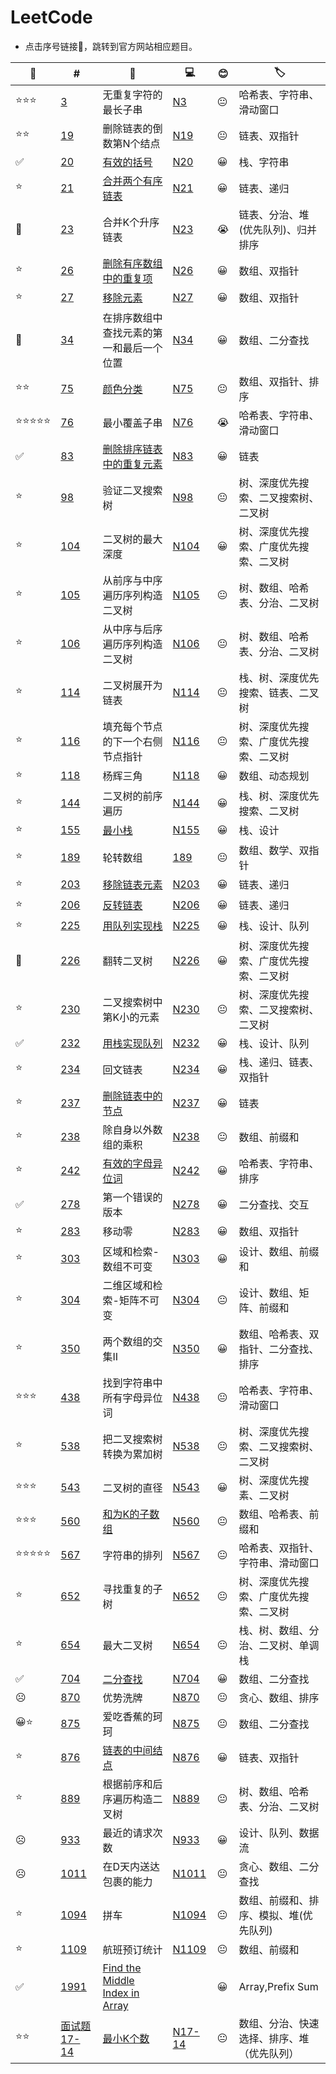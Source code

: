 # LeetCode
* 点击序号链接🔗，跳转到官方网站相应题目。

|🚩|#|📒|💻|😊|🏷️|
|----|----|----|----|----|----|
|⭐⭐⭐|[3](https://leetcode-cn.com/problems/longest-substring-without-repeating-characters/)|无重复字符的最长子串|[N3](/src/N3_LongestSubstringWithoutRepeatingCharacters.java)|😐|哈希表、字符串、滑动窗口|
|⭐⭐|[19](https://leetcode-cn.com/problems/remove-nth-node-from-end-of-list/)|删除链表的倒数第N个结点|[N19](/src/N19_Solution.java)|😐|链表、双指针|
|✅|[20](https://leetcode-cn.com/problems/valid-parentheses/)|[有效的括号](/note/11-20/20.md)|[N20](/src/question_11_20/ValidParentheses.java)|😀|栈、字符串|
|⭐️|[21](https://leetcode-cn.com/problems/merge-two-sorted-lists/)|[合并两个有序链表](/note/21-30/21.md)|[N21](/src/question_21_30/MergeTwoSortedLists.java)|😀|链表、递归|
|🚩️|[23](https://leetcode-cn.com/problems/merge-k-sorted-lists/)|合并K个升序链表|[N23](/src/N23_Solution.java)|😭|链表、分治、堆(优先队列)、归并排序|
|⭐️|[26](https://leetcode-cn.com/problems/remove-duplicates-from-sorted-array/)|[删除有序数组中的重复项](/note/21-30/26.md)|[N26](/src/question_21_30/RemoveDuplicatesFromSortedArray.java)|😀|数组、双指针|
|⭐️|[27](https://leetcode-cn.com/problems/remove-element/)|[移除元素](/note/21-30/27.md)|[N27](/src/question_21_30/RemoveElement.java)|😀|数组、双指针|
|🚩️|[34](https://leetcode-cn.com/problems/find-first-and-last-position-of-element-in-sorted-array/)|在排序数组中查找元素的第一和最后一个位置|[N34](/src/N34_Solution.java)|😀|数组、二分查找|
|⭐⭐|[75](https://leetcode-cn.com/problems/sort-colors/)|[颜色分类](/note/31-80/75.md)|[N75](/src/question_31_80/N75_SortColors.java)|😐|数组、双指针、排序|
|⭐⭐⭐⭐⭐️|[76](https://leetcode-cn.com/problems/minimum-window-substring/)|最小覆盖子串|[N76](/src/N76_MinimumWindowSubstring.java)|😭|哈希表、字符串、滑动窗口|
|✅️|[83](https://leetcode-cn.com/problems/remove-duplicates-from-sorted-list/)|[删除排序链表中的重复元素](/note/81-90/83.md)|[N83](/src/question_81_90/RemoveDuplicatesFromSortedList.java)|😀|链表|
|⭐|[98](https://leetcode-cn.com/problems/validate-binary-search-tree/)|验证二叉搜索树|[N98](/src/N98_Solution.java)|😐|树、深度优先搜索、二叉搜索树、二叉树|
|⭐️|[104](https://leetcode-cn.com/problems/maximum-depth-of-binary-tree/)|二叉树的最大深度|[N104](/src/N104_Solution.java)|😀|树、深度优先搜索、广度优先搜索、二叉树|
|⭐️|[105](https://leetcode-cn.com/problems/construct-binary-tree-from-preorder-and-inorder-traversal/)|从前序与中序遍历序列构造二叉树|[N105](/src/N105_Solution.java)|😐|树、数组、哈希表、分治、二叉树|
|⭐️|[106](https://leetcode-cn.com/problems/construct-binary-tree-from-inorder-and-postorder-traversal/)|从中序与后序遍历序列构造二叉树|[N106](/src/N106_Solution.java)|😐|树、数组、哈希表、分治、二叉树|
|⭐️|[114](https://leetcode-cn.com/problems/flatten-binary-tree-to-linked-list/)|二叉树展开为链表|[N114](/src/N114_Solution.java)|😐|栈、树、深度优先搜索、链表、二叉树|
|⭐|[116](https://leetcode-cn.com/problems/populating-next-right-pointers-in-each-node/)|填充每个节点的下一个右侧节点指针|[N116](/src/N116_Solution.java)|😐|树、深度优先搜索、广度优先搜索、二叉树|
|⭐️|[118](https://leetcode-cn.com/problems/pascals-triangle/)|杨辉三角|[N118](/src/question_1_500/N118_PascalTriangle.java)|😀|数组、动态规划|
|⭐️|[144](https://leetcode-cn.com/problems/binary-tree-preorder-traversal/)|二叉树的前序遍历|[N144](/src/N144_Solution.java)|😀|栈、树、深度优先搜索、二叉树|
|⭐️|[155](https://leetcode-cn.com/problems/min-stack/)|[最小栈](/note/151-160/155.md)|[N155](/src/question_151_160/MinStack.java)|😀|栈、设计|
|⭐️|[189](https://leetcode-cn.com/problems/rotate-array/)|轮转数组|[189](/src/N189_Solution.java)|😐|数组、数学、双指针|
|⭐️|[203](https://leetcode-cn.com/problems/remove-linked-list-elements/)|[移除链表元素](/note/201-210/203.md)|[N203](/src/question_201_210/RemoveLinkedListElements.java)|😀|链表、递归|
|⭐️|[206](https://leetcode-cn.com/problems/reverse-linked-list/)|[反转链表](/note/201-210/206.md)|[N206](/src/question_201_210/ReverseLinkedList.java)|😀|链表、递归|
|⭐️|[225](https://leetcode-cn.com/problems/implement-stack-using-queues/)|[用队列实现栈](/note/221-230/225.md)|[N225](/src/question_221_230/MyStack.java)|😀|栈、设计、队列|
|🚩️|[226](https://leetcode-cn.com/problems/invert-binary-tree/)|翻转二叉树|[N226](/src/N226_Solution.java)|😀|树、深度优先搜索、广度优先搜索、二叉树|
|⭐|[230](https://leetcode-cn.com/problems/kth-smallest-element-in-a-bst/)|二叉搜索树中第K小的元素|[N230](/src/N230_Solution.java)|😐|树、深度优先搜索、二叉搜索树、二叉树|
|✅️️|[232](https://leetcode-cn.com/problems/implement-queue-using-stacks/)|[用栈实现队列](/note/231-240/232.md)|[N232](/src/question_231_240/MyQueue.java)|😀|栈、设计、队列|
|⭐️|[234](https://leetcode-cn.com/problems/palindrome-linked-list/)|回文链表|[N234](/src/question_1_500/N234_PalindromeLinkedList.java)|😀|栈、递归、链表、双指针|
|⭐️|[237](https://leetcode-cn.com/problems/delete-node-in-a-linked-list/)|[删除链表中的节点](/note/231-240/237.md)|[N237](/src/question_231_240/DeleteNodeInALinkedList.java)|😀|链表|
|⭐️|[238](https://leetcode-cn.com/problems/product-of-array-except-self/)|除自身以外数组的乘积|[N238](/src/question_1_500/N238_ProductOfArrayExceptSelf.java)|😐|数组、前缀和|
|⭐️|[242](https://leetcode-cn.com/problems/valid-anagram/)|[有效的字母异位词](/note/1-500/242.md)|[N242](/src/question_1_500/N242_ValidAnagram.java)|😀|哈希表、字符串、排序|
|✅️|[278](https://leetcode-cn.com/problems/first-bad-version/)|第一个错误的版本|[N278](/src/question_1_500/N278_FirstBadVersion.java)|😀|二分查找、交互|
|⭐|[283](https://leetcode-cn.com/problems/move-zeroes/)|移动零|[N283](/src/N283_Solution.java)|😀|数组、双指针|
|⭐️|[303](https://leetcode-cn.com/problems/range-sum-query-immutable/)|区域和检索-数组不可变|[N303](/src/N303_RangeSumQuery_Immutable.java)|😀|设计、数组、前缀和|
|⭐️|[304](https://leetcode-cn.com/problems/range-sum-query-2d-immutable/)|二维区域和检索-矩阵不可变|[N304](/src/N304_RangeSumQuery2D_Immutable.java)|😐|设计、数组、矩阵、前缀和|
|⭐️|[350](https://leetcode-cn.com/problems/intersection-of-two-arrays-ii/)|两个数组的交集II|[N350](/src/N350_IntersectionOfTwoArraysII.java)|😀|数组、哈希表、双指针、二分查找、排序|
|⭐⭐⭐️|[438](https://leetcode-cn.com/problems/find-all-anagrams-in-a-string/)|找到字符串中所有字母异位词|[N438](/src/N438_FindAllAnagramsInAString.java)|😐|哈希表、字符串、滑动窗口|
|⭐️|[538](https://leetcode-cn.com/problems/convert-bst-to-greater-tree/)|把二叉搜索树转换为累加树|[N538](/src/N538_Solution.java)|😐|树、深度优先搜索、二叉搜索树、二叉树|
|⭐⭐⭐️|[543](https://leetcode-cn.com/problems/diameter-of-binary-tree/)|二叉树的直径|[N543](/src/N543_Solution.java)|😀|树、深度优先搜素、二叉树|
|⭐️⭐⭐|[560](https://leetcode-cn.com/problems/subarray-sum-equals-k/)|[和为K的子数组](note/560.md)|[N560](/src/N560_SubarraySumEqualsK.java)|😐|数组、哈希表、前缀和|
|⭐️⭐⭐⭐⭐|[567](https://leetcode-cn.com/problems/permutation-in-string/)|字符串的排列|[N567](/src/N567_PermutationInString.java)|😐|哈希表、双指针、字符串、滑动窗口|
|⭐️|[652](https://leetcode-cn.com/problems/find-duplicate-subtrees/)|寻找重复的子树|[N652](/src/N652_Solution.java)|😐|树、深度优先搜索、广度优先搜索、二叉树|
|⭐️|[654](https://leetcode-cn.com/problems/maximum-binary-tree/)|最大二叉树|[N654](/src/N654_Solution.java)|😐|栈、树、数组、分治、二叉树、单调栈|
|✅️|[704](https://leetcode-cn.com/problems/binary-search/)|[二分查找](/note/501-1000/704.md)|[N704](/src/question_501_1000/N704_BinarySearch.java)|😀|数组、二分查找|
|☹️️|[870](https://leetcode-cn.com/problems/advantage-shuffle/)|优势洗牌|[N870](/src/N870_Solution.java)|😐|贪心、数组、排序|
|😀️⭐|[875](https://leetcode-cn.com/problems/koko-eating-bananas/)|爱吃香蕉的珂珂|[N875](/src/N875_Solution.java)|😐|数组、二分查找|
|⭐️|[876](https://leetcode-cn.com/problems/middle-of-the-linked-list/)|[链表的中间结点](/note/871-880/876.md)|[N876](/src/question_871_880/MiddleOfTheLinkedList.java)|😀|链表、双指针|
|⭐️|[889](https://leetcode-cn.com/problems/construct-binary-tree-from-preorder-and-postorder-traversal/)|根据前序和后序遍历构造二叉树|[N889](/src/N889_Solution.java)|😐|树、数组、哈希表、分治、二叉树|
|☹️|[933](https://leetcode-cn.com/problems/number-of-recent-calls/)|最近的请求次数|[N933](/src/N933_Solution.java)|😀|设计、队列、数据流|
|☹️️|[1011](https://leetcode-cn.com/problems/capacity-to-ship-packages-within-d-days/)|在D天内送达包裹的能力|[N1011](/src/N1011_Solution.java)|😐|贪心、数组、二分查找|
|⭐️|[1094](https://leetcode-cn.com/problems/car-pooling/)|拼车|[N1094](/src/N1094_CarPooling.java)|😐|数组、前缀和、排序、模拟、堆(优先队列)|
|⭐️|[1109](https://leetcode-cn.com/problems/corporate-flight-bookings/)|航班预订统计|[N1109](/src/N1109_CorporateFlightBookings.java)|😐|数组、前缀和|
|✅|[1991](https://leetcode.com/problems/find-the-middle-index-in-array/)|[Find the Middle Index in Array](/note/1991-2000/1991.md)| |😀|Array,Prefix Sum|
|⭐️⭐️|[面试题17-14](https://leetcode-cn.com/problems/smallest-k-lcci/)|[最小K个数](/note/面试题17/面试题17-14.最小K个数.md)|[N17-14](/src/面试题17/N14_SmallestKLCCI.java)|😐|数组、分治、快速选择、排序、堆（优先队列）|